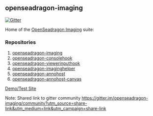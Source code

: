 ## openseadragon-imaging

[![Gitter](https://badges.gitter.im/openseadragon-imaging/community.svg)](https://gitter.im/openseadragon-imaging/community?utm_source=badge&utm_medium=badge&utm_campaign=pr-badge)

Home of the [OpenSeadragon Imaging](https://openseadragon-imaging.github.io/#/) suite:

### Repositories

1. [openseadragon-imaging](https://github.com/openseadragon-imaging/openseadragon-imaging)
1. [openseadragon-consolehook](https://github.com/openseadragon-imaging/openseadragon-consolehook)
1. [openseadragon-viewerinputhook](https://github.com/openseadragon-imaging/openseadragon-viewerinputhook)
1. [openseadragon-imaginghelper](https://github.com/openseadragon-imaging/openseadragon-imaginghelper)
1. [openseadragon-annohost](https://github.com/openseadragon-imaging/openseadragon-annohost)
1. [openseadragon-annohost-canvas](https://github.com/openseadragon-imaging/openseadragon-annohost-canvas)

[Demo/Test Site](https://openseadragon-imaging.github.io/#/imaginghelper)

Note: Shared link to gitter community
https://gitter.im/openseadragon-imaging/community?utm_source=share-link&utm_medium=link&utm_campaign=share-link
